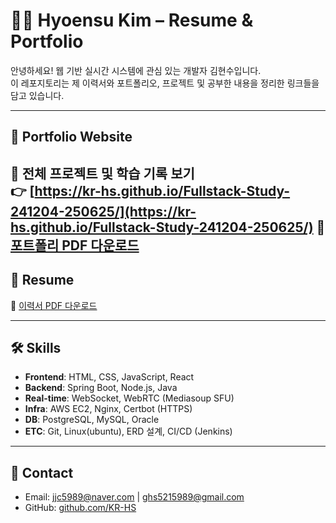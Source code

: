 # 🧑‍💻 Hyoensu Kim – Resume & Portfolio

안녕하세요! 웹 기반 실시간 시스템에 관심 있는 개발자 김현수입니다.  
이 레포지토리는 제 이력서와 포트폴리오, 프로젝트 및 공부한 내용을 정리한 링크들을 담고 있습니다.

---

## 🔗 Portfolio Website
📘 **전체 프로젝트 및 학습 기록 보기**  
👉 [https://kr-hs.github.io/Fullstack-Study-241204-250625/](https://kr-hs.github.io/Fullstack-Study-241204-250625/)
📎 [포트폴리 PDF 다운로드](./Portfolio.pdf)
---

## 📄 Resume

📎 [이력서 PDF 다운로드](./KimHyeonsu_cv.pdf)

---

## 🛠️ Skills

- **Frontend**: HTML, CSS, JavaScript, React
- **Backend**: Spring Boot, Node.js, Java  
- **Real-time**: WebSocket, WebRTC (Mediasoup SFU)  
- **Infra**: AWS EC2, Nginx, Certbot (HTTPS)
- **DB**: PostgreSQL, MySQL, Oracle
- **ETC**: Git, Linux(ubuntu), ERD 설계, CI/CD (Jenkins)

---

## 📨 Contact

- Email: jjc5989@naver.com | ghs5215989@gmail.com
- GitHub: [github.com/KR-HS](https://github.com/KR-HS)
